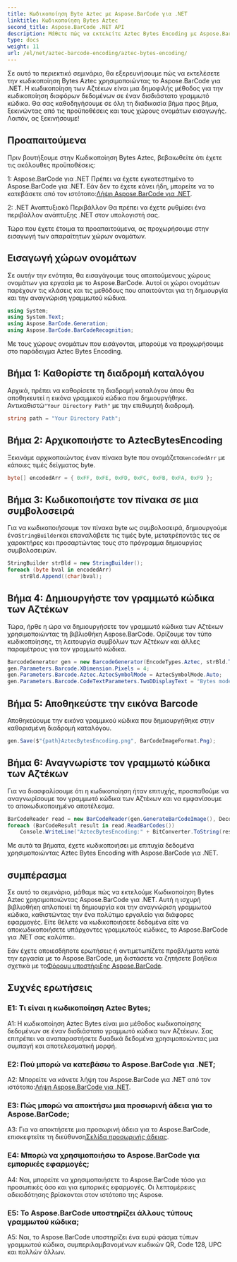 ```yaml
---
title: Κωδικοποίηση Byte Aztec με Aspose.BarCode για .NET
linktitle: Κωδικοποίηση Bytes Aztec
second_title: Aspose.BarCode .NET API
description: Μάθετε πώς να εκτελείτε Aztec Bytes Encoding με Aspose.BarCode για .NET. Περιλαμβάνονται οδηγίες βήμα προς βήμα, προϋποθέσεις και παραδείγματα κώδικα.
type: docs
weight: 11
url: /el/net/aztec-barcode-encoding/aztec-bytes-encoding/
---
```

Σε αυτό το περιεκτικό σεμινάριο, θα εξερευνήσουμε πώς να εκτελέσετε την κωδικοποίηση Bytes Aztec χρησιμοποιώντας το Aspose.BarCode για .NET. Η κωδικοποίηση των Αζτέκων είναι μια δημοφιλής μέθοδος για την κωδικοποίηση διαφόρων δεδομένων σε έναν δισδιάστατο γραμμωτό κώδικα. Θα σας καθοδηγήσουμε σε όλη τη διαδικασία βήμα προς βήμα, ξεκινώντας από τις προϋποθέσεις και τους χώρους ονομάτων εισαγωγής. Λοιπόν, ας ξεκινήσουμε!

## Προαπαιτούμενα

Πριν βουτήξουμε στην Κωδικοποίηση Bytes Aztec, βεβαιωθείτε ότι έχετε τις ακόλουθες προϋποθέσεις:

1: Aspose.BarCode για .NET
 Πρέπει να έχετε εγκατεστημένο το Aspose.BarCode για .NET. Εάν δεν το έχετε κάνει ήδη, μπορείτε να το κατεβάσετε από τον ιστότοπο:[Λήψη Aspose.BarCode για .NET](https://releases.aspose.com/barcode/net/).

2: .NET Αναπτυξιακό Περιβάλλον
Θα πρέπει να έχετε ρυθμίσει ένα περιβάλλον ανάπτυξης .NET στον υπολογιστή σας.

Τώρα που έχετε έτοιμα τα προαπαιτούμενα, ας προχωρήσουμε στην εισαγωγή των απαραίτητων χώρων ονομάτων.

## Εισαγωγή χώρων ονομάτων

Σε αυτήν την ενότητα, θα εισαγάγουμε τους απαιτούμενους χώρους ονομάτων για εργασία με το Aspose.BarCode. Αυτοί οι χώροι ονομάτων παρέχουν τις κλάσεις και τις μεθόδους που απαιτούνται για τη δημιουργία και την αναγνώριση γραμμωτού κώδικα.

```csharp
using System;
using System.Text;
using Aspose.BarCode.Generation;
using Aspose.BarCode.BarCodeRecognition;
```

Με τους χώρους ονομάτων που εισάγονται, μπορούμε να προχωρήσουμε στο παράδειγμα Aztec Bytes Encoding.


## Βήμα 1: Καθορίστε τη διαδρομή καταλόγου

 Αρχικά, πρέπει να καθορίσετε τη διαδρομή καταλόγου όπου θα αποθηκευτεί η εικόνα γραμμικού κώδικα που δημιουργήθηκε. Αντικαθιστώ`"Your Directory Path"` με την επιθυμητή διαδρομή.

```csharp
string path = "Your Directory Path";
```

## Βήμα 2: Αρχικοποιήστε το AztecBytesEncoding

 Ξεκινάμε αρχικοποιώντας έναν πίνακα byte που ονομάζεται`encodedArr` με κάποιες τιμές δείγματος byte.

```csharp
byte[] encodedArr = { 0xFF, 0xFE, 0xFD, 0xFC, 0xFB, 0xFA, 0xF9 };
```

## Βήμα 3: Κωδικοποιήστε τον πίνακα σε μια συμβολοσειρά

 Για να κωδικοποιήσουμε τον πίνακα byte ως συμβολοσειρά, δημιουργούμε ένα`StringBuilder`και επαναλάβετε τις τιμές byte, μετατρέποντάς τες σε χαρακτήρες και προσαρτώντας τους στο πρόγραμμα δημιουργίας συμβολοσειρών.

```csharp
StringBuilder strBld = new StringBuilder();
foreach (byte bval in encodedArr)
    strBld.Append((char)bval);
```

## Βήμα 4: Δημιουργήστε τον γραμμωτό κώδικα των Αζτέκων

Τώρα, ήρθε η ώρα να δημιουργήσετε τον γραμμωτό κώδικα των Αζτέκων χρησιμοποιώντας τη βιβλιοθήκη Aspose.BarCode. Ορίζουμε τον τύπο κωδικοποίησης, τη λειτουργία συμβόλων των Αζτέκων και άλλες παραμέτρους για τον γραμμωτό κώδικα.

```csharp
BarcodeGenerator gen = new BarcodeGenerator(EncodeTypes.Aztec, strBld.ToString());
gen.Parameters.Barcode.XDimension.Pixels = 4;
gen.Parameters.Barcode.Aztec.AztecSymbolMode = AztecSymbolMode.Auto;
gen.Parameters.Barcode.CodeTextParameters.TwoDDisplayText = "Bytes mode";
```

## Βήμα 5: Αποθηκεύστε την εικόνα Barcode

Αποθηκεύουμε την εικόνα γραμμικού κώδικα που δημιουργήθηκε στην καθορισμένη διαδρομή καταλόγου.

```csharp
gen.Save($"{path}AztecBytesEncoding.png", BarCodeImageFormat.Png);
```

## Βήμα 6: Αναγνωρίστε τον γραμμωτό κώδικα των Αζτέκων

Για να διασφαλίσουμε ότι η κωδικοποίηση ήταν επιτυχής, προσπαθούμε να αναγνωρίσουμε τον γραμμωτό κώδικα των Αζτέκων και να εμφανίσουμε το αποκωδικοποιημένο αποτέλεσμα.

```csharp
BarCodeReader read = new BarCodeReader(gen.GenerateBarCodeImage(), DecodeType.Aztec);
foreach (BarCodeResult result in read.ReadBarCodes())
    Console.WriteLine("AztecBytesEncoding:" + BitConverter.ToString(result.CodeBytes));
```

Με αυτά τα βήματα, έχετε κωδικοποιήσει με επιτυχία δεδομένα χρησιμοποιώντας Aztec Bytes Encoding with Aspose.BarCode για .NET.

## συμπέρασμα

Σε αυτό το σεμινάριο, μάθαμε πώς να εκτελούμε Κωδικοποίηση Bytes Aztec χρησιμοποιώντας Aspose.BarCode για .NET. Αυτή η ισχυρή βιβλιοθήκη απλοποιεί τη δημιουργία και την αναγνώριση γραμμωτού κώδικα, καθιστώντας την ένα πολύτιμο εργαλείο για διάφορες εφαρμογές. Είτε θέλετε να κωδικοποιήσετε δεδομένα είτε να αποκωδικοποιήσετε υπάρχοντες γραμμωτούς κώδικες, το Aspose.BarCode για .NET σας καλύπτει.

Εάν έχετε οποιεσδήποτε ερωτήσεις ή αντιμετωπίζετε προβλήματα κατά την εργασία με το Aspose.BarCode, μη διστάσετε να ζητήσετε βοήθεια σχετικά με το[Φόρουμ υποστήριξης Aspose.BarCode](https://forum.aspose.com/c/barcode/13).

## Συχνές ερωτήσεις

### Ε1: Τι είναι η κωδικοποίηση Aztec Bytes;

A1: Η κωδικοποίηση Aztec Bytes είναι μια μέθοδος κωδικοποίησης δεδομένων σε έναν δισδιάστατο γραμμωτό κώδικα των Αζτέκων. Σας επιτρέπει να αναπαραστήσετε δυαδικά δεδομένα χρησιμοποιώντας μια συμπαγή και αποτελεσματική μορφή.

### Ε2: Πού μπορώ να κατεβάσω το Aspose.BarCode για .NET;

 A2: Μπορείτε να κάνετε λήψη του Aspose.BarCode για .NET από τον ιστότοπο:[Λήψη Aspose.BarCode για .NET](https://releases.aspose.com/barcode/net/).

### Ε3: Πώς μπορώ να αποκτήσω μια προσωρινή άδεια για το Aspose.BarCode;

 A3: Για να αποκτήσετε μια προσωρινή άδεια για το Aspose.BarCode, επισκεφτείτε τη διεύθυνση[Σελίδα προσωρινής άδειας](https://purchase.aspose.com/temporary-license/).

### Ε4: Μπορώ να χρησιμοποιήσω το Aspose.BarCode για εμπορικές εφαρμογές;

A4: Ναι, μπορείτε να χρησιμοποιήσετε το Aspose.BarCode τόσο για προσωπικές όσο και για εμπορικές εφαρμογές. Οι λεπτομέρειες αδειοδότησης βρίσκονται στον ιστότοπο της Aspose.

### Ε5: Το Aspose.BarCode υποστηρίζει άλλους τύπους γραμμωτού κώδικα;

A5: Ναι, το Aspose.BarCode υποστηρίζει ένα ευρύ φάσμα τύπων γραμμωτού κώδικα, συμπεριλαμβανομένων κωδικών QR, Code 128, UPC και πολλών άλλων.